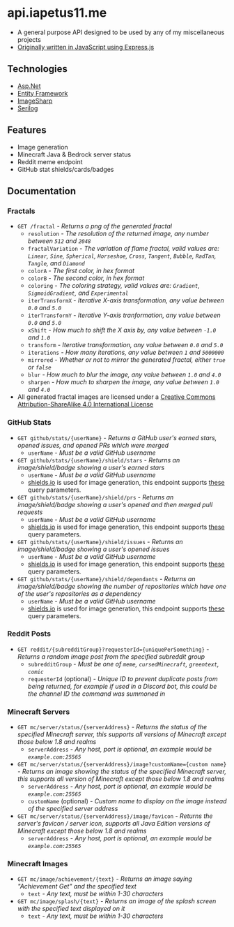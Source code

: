 # api.iapetus11.me
- A general purpose API designed to be used by any of my miscellaneous projects
- [Originally written in JavaScript using Express.js](https://github.com/Iapetus-11/api.iapetus11.me/tree/4c746d8bc9f6adc993b6dc54fc0a564b92512f73) 

## Technologies
- [Asp.Net](https://dotnet.microsoft.com/en-us/apps/aspnet)
- [Entity Framework](https://docs.microsoft.com/en-us/ef/)
- [ImageSharp](https://sixlabors.com/products/imagesharp/)
- [Serilog](https://serilog.net/)

## Features
- Image generation
- Minecraft Java & Bedrock server status
- Reddit meme endpoint
- GitHub stat shields/cards/badges

## Documentation
### Fractals
- `GET /fractal` - *Returns a png of the generated fractal*
    - `resolution` - *The resolution of the returned image, any number between `512` and `2048`*
    - `fractalVariation` - *The variation of flame fractal, valid values are: `Linear`, `Sine`, `Spherical`, `Horseshoe`, `Cross`, `Tangent`, `Bubble`, `RadTan`, `Tangle`, and `Diamond`*
    - `colorA` - *The first color, in hex format*
    - `colorB` - *The second color, in hex format*
    - `coloring` - *The coloring strategy, valid values are: `Gradient`, `SigmoidGradient`, and `Experimental`*
    - `iterTransformX` - *Iterative X-axis transformation, any value between `0.0` and `5.0`*
    - `iterTransformY` - *Iterative Y-axis tranformation, any value between `0.0` and `5.0`*
    - `xShift` - *How much to shift the X axis by, any value between `-1.0` and `1.0`*
    - `transform` - *Iterative transformation, any value between `0.0` and `5.0`*
    - `iterations` - *How many iterations, any value between `1` and `5000000`*
    - `mirrored` - *Whether or not to mirror the generated fractal, either `true` or `false`*
    - `blur` - *How much to blur the image, any value between `1.0` and `4.0`*
    - `sharpen` - *How much to sharpen the image, any value between `1.0` and `4.0`*
- All generated fractal images are licensed under a [Creative Commons Attribution-ShareAlike 4.0 International License](https://creativecommons.org/licenses/by-sa/4.0/)

### GitHub Stats
- `GET github/stats/{userName}` - *Returns a GitHub user's earned stars, opened issues, and opened PRs which were merged*
  - `userName` - *Must be a valid GitHub username*
- `GET github/stats/{userName}/shield/stars` - *Returns an image/shield/badge showing a user's earned stars*
  - `userName` - *Must be a valid GitHub username*
  - [shields.io](https://shields.io/) is used for image generation, this endpoint supports [these](https://shields.io/#your-badge) query parameters.
- `GET github/stats/{userName}/shield/prs` - *Returns an image/shield/badge showing a user's opened and then merged pull requests*
  - `userName` - *Must be a valid GitHub username*
  - [shields.io](https://shields.io/) is used for image generation, this endpoint supports [these](https://shields.io/#your-badge) query parameters.
- `GET github/stats/{userName}/shield/issues` - *Returns an image/shield/badge showing a user's opened issues*
  - `userName` - *Must be a valid GitHub username*
  - [shields.io](https://shields.io/) is used for image generation, this endpoint supports [these](https://shields.io/#your-badge) query parameters.
- `GET github/stats/{userName}/shield/dependants` - *Returns an image/shield/badge showing the number of repositories which have one of the user's repositories as a dependency*
  - `userName` - *Must be a valid GitHub username*
  - [shields.io](https://shields.io/) is used for image generation, this endpoint supports [these](https://shields.io/#your-badge) query parameters.
### Reddit Posts
- `GET reddit/{subredditGroup}?requesterId={uniquePerSomething}` - *Returns a random image post from the specified subreddit group*
  - `subredditGroup` - *Must be one of `meme`, `cursedMinecraft`, `greentext`, `comic`*
  - `requesterId` (optional) - *Unique ID to prevent duplicate posts from being returned, for example if used in a Discord bot, this could be the channel ID the command was summoned in*
### Minecraft Servers
- `GET mc/server/status/{serverAddress}` - *Returns the status of the specified Minecraft server, this supports all versions of Minecraft except those below 1.8 and realms*
  - `serverAddress` - *Any host, port is optional, an example would be `example.com:25565`*
- `GET mc/server/status/{serverAddress}/image?customName={custom name}` - *Returns an image showing the status of the specified Minecraft server, this supports all version of Minecraft except those below 1.8 and realms*
  - `serverAddress` - *Any host, port is optional, an example would be `example.com:25565`*
  - `customName` (optional) - *Custom name to display on the image instead of the specified server address*
- `GET mc/server/status/{serverAddress}/image/favicon` - *Returns the server's favicon / server icon, supports all Java Edition versions of Minecraft except those below 1.8 and realms*
  - `serverAddress` - *Any host, port is optional, an example would be `example.com:25565`*
### Minecraft Images
- `GET mc/image/achievement/{text}` - *Returns an image saying "Achievement Get" and the specified text*
  - `text` - *Any text, must be within 1-30 characters*
- `GET mc/image/splash/{text}` - *Returns an image of the splash screen with the specified text displayed on it*
  - `text` - *Any text, must be within 1-30 characters*
